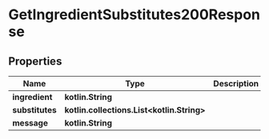 
# GetIngredientSubstitutes200Response

## Properties
Name | Type | Description | Notes
------------ | ------------- | ------------- | -------------
**ingredient** | **kotlin.String** |  | 
**substitutes** | **kotlin.collections.List&lt;kotlin.String&gt;** |  | 
**message** | **kotlin.String** |  | 



